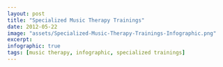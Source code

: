 ```yaml
---
layout: post
title: "Specialized Music Therapy Trainings"
date: 2012-05-22
image: "assets/Specialized-Music-Therapy-Trainings-Infographic.png"
excerpt: 
infographic: true
tags: [music therapy, infographic, specialized trainings]
---
```


